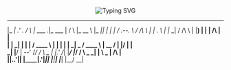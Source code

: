 <p align="center"> 
  <img src="https://readme-typing-svg.herokuapp.com?color=%2336BCF7&lines=Welcome+to+the+mysterious+profile...;Explore+the+unknown..." alt="Typing SVG" />
</p>
                                                                                                    
 _____      ____        __      ________   _________      __      _______    _____  _____ 
|_   _|   .'    \.     /  \    |_   ___ \.|_   ___  |    /  \    |_   __ \  |_   _||_   _|
  | |    /  .--.  \   / /\ \     | |   \. \ | |_  \_|   / /\ \     | |__) |   | | /\ | |  
  | |   _| |    | |  / ____ \    | |    | | |  _|  _   / ____ \    |  __ /    | |/  \| |  
 _| |__/ |  \--'  /_/ /    \ \_ _| |___.' /_| |___/ |_/ /    \ \_ _| |  \ \_  |   /\   |  
|________|\.____.'|____|  |____|________.'|_________|____|  |____|____| |___| |__/  \__|  
                                                                                                    
                                                                                                    
